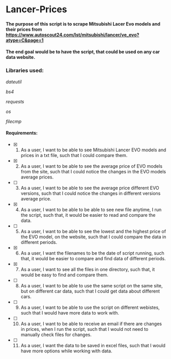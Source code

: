 ﻿# Lancer-Prices

#### The purpose of this script is to scrape Mitsubishi Lacer Evo models and their prices from https://www.autoscout24.com/lst/mitsubishi/lancer/ve_evo?atype=C&page=1
#### The end goal would be to have the script, that could be used on any car data website.

### Libraries used:
_dateutil_

_bs4_

_requests_

_os_

_filecmp_

#### Requirements:
- [x] 1. As a user, I want to be able to see Mitsubishi Lancer EVO models and prices in a txt file, such that I could compare them.
- [x] 2. As a user, I want to be able to see the average price of EVO models from the site, such that I could notice the changes in the EVO models average prices.
- [ ] 3. As a user, I want to be able to see the average price different EVO versions, such that I could notice the changes in different versions average price.
- [x] 4. As a user, I want to be able to be able to see new file anytime, I run the script, such that, it would be easier to read and compare the data.
- [ ] 5. As a user, I want to be able to see the lowest and the highest price of the EVO model, on the website, such that I could compare the data in different periods.
- [x] 6. As a user, I want the filenames to be the date of script running, such that, it would be easier to compare and find data of different periods.
- [x] 7. As a user, I want to see all the files in one directory, such that, it would be easy to find and compare them.
- [ ] 8. As a user, I want to be able to use the same script on the same site, but on different car data, such that I could get data about different cars.
- [ ] 9. As a user, I want to be able to use the script on different webistes, such that I would have more data to work with.
- [ ] 10. As a user, I want to be able to receive an email if there are changes in prices, when I run the script, such that I would not need to manually check files for changes.
- [ ] 11. As a user, I want the data to be saved in excel files, such that I would have more options while working with data.
